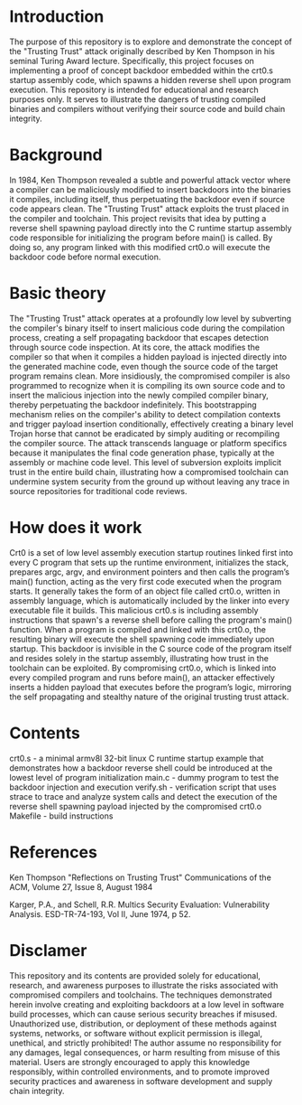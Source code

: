 # Introduction

 The purpose of this repository is to explore and demonstrate the concept of the "Trusting Trust" attack originally described by Ken Thompson in his seminal Turing Award lecture. Specifically, this project focuses on implementing a proof of concept backdoor embedded within the crt0.s startup assembly code, which spawns a hidden reverse shell upon program execution.
 This repository is intended for educational and research purposes only. It serves to illustrate the dangers of trusting compiled binaries and compilers without verifying their source code and build chain integrity.

# Background

 In 1984, Ken Thompson revealed a subtle and powerful attack vector where a compiler can be maliciously modified to insert backdoors into the binaries it compiles, including itself, thus perpetuating the backdoor even if source code appears clean. The "Trusting Trust" attack exploits the trust placed in the compiler and toolchain.
 This project revisits that idea by putting a reverse shell spawning payload directly into the C runtime startup assembly code responsible for initializing the program before main() is called. By doing so, any program linked with this modified crt0.o will execute the backdoor code before normal execution.

# Basic theory

 The "Trusting Trust" attack operates at a profoundly low level by subverting the compiler's binary itself to insert malicious code during the compilation process, creating a self propagating backdoor that escapes detection through source code inspection. At its core, the attack modifies the compiler so that when it compiles a hidden payload is injected directly into the generated machine code, even though the source code of the target program remains clean.
 More insidiously, the compromised compiler is also programmed to recognize when it is compiling its own source code and to insert the malicious injection into the newly compiled compiler binary, thereby perpetuating the backdoor indefinitely. This bootstrapping mechanism relies on the compiler's ability to detect compilation contexts and trigger payload insertion conditionally, effectively creating a binary level Trojan horse that cannot be eradicated by simply auditing or recompiling the compiler source.
 The attack transcends language or platform specifics because it manipulates the final code generation phase, typically at the assembly or machine code level. This level of subversion exploits implicit trust in the entire build chain, illustrating how a compromised toolchain can undermine system security from the ground up without leaving any trace in source repositories for traditional code reviews.

# How does it work

 Crt0 is a set of low level assembly execution startup routines linked first into every C program that sets up the runtime environment, initializes the stack, prepares argc, argv, and environment pointers and then calls the program’s main() function, acting as the very first code executed when the program starts. It generally takes the form of an object file called crt0.o, written in assembly language, which is automatically included by the linker into every executable file it builds.
 This malicious crt0.s is including assembly instructions that spawn's a reverse shell before calling the program's main() function. When a program is compiled and linked with this crt0.o, the resulting binary will execute the shell spawning code immediately upon startup. This backdoor is invisible in the C source code of the program itself and resides solely in the startup assembly, illustrating how trust in the toolchain can be exploited.
 By compromising crt0.o, which is linked into every compiled program and runs before main(), an attacker effectively inserts a hidden payload that executes before the program’s logic, mirroring the self propagating and stealthy nature of the original trusting trust attack.

# Contents

 crt0.s - a minimal armv8l 32-bit linux C runtime startup example that demonstrates how a backdoor reverse shell could be introduced at the lowest level of program initialization
 main.c - dummy program to test the backdoor injection and execution
 verify.sh - verification script that uses strace to trace and analyze system calls and detect the execution of the reverse shell spawning payload injected by the compromised crt0.o
 Makefile - build instructions

# References

 Ken Thompson "Reflections on Trusting Trust" Communications of the ACM, Volume 27, Issue 8, August 1984

 Karger, P.A., and Schell, R.R. Multics Security Evaluation: Vulnerability Analysis. ESD-TR-74-193, Vol II, June 1974, p 52.

# Disclamer

 This repository and its contents are provided solely for educational, research, and awareness purposes to illustrate the risks associated with compromised compilers and toolchains. The techniques demonstrated herein involve creating and exploiting backdoors at a low level in software build processes, which can
cause serious security breaches if misused.
 Unauthorized use, distribution, or deployment of these methods against systems, networks, or software without explicit permission is illegal, unethical, and strictly prohibited! The author assume no responsibility for any damages, legal consequences, or harm resulting from misuse of this material.
 Users are strongly encouraged to apply this knowledge responsibly, within controlled environments, and to promote improved security practices and awareness in software development and supply chain integrity.
